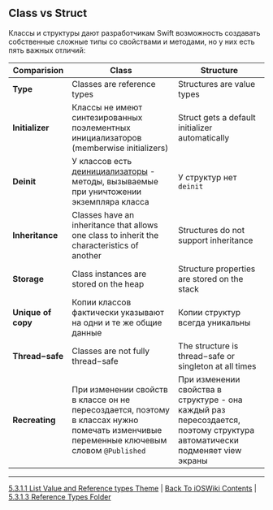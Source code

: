 ## Class vs Struct

Классы и структуры дают разработчикам Swift возможность создавать собственные сложные типы со свойствами и методами, но у них есть пять важных отличий:

| Comparision | Class | Structure  |
|------------|------------|------------|
| **Type** | Classes are reference types| Structures are value types |
| **Initializer** | Классы не имеют синтезированных поэлементных инициализаторов (memberwise initializers) | Struct gets a default initializer automatically |
| **Deinit** | У классов есть [деинициализаторы](https://www.youtube.com/watch?v=G7jBlu3-yYo&ab_channel=%D0%A2%D0%9E%D0%9F%D0%9B%D0%95%D0%A1) - методы, вызываемые при уничтожении экземпляра класса | У структур нет `deinit` |
| **Inheritance** | Classes have an inheritance that allows one class to inherit the characteristics of another | Structures do not support inheritance |
| **Storage** | Class instances are stored on the heap | Structure properties are stored on the stack |
| **Unique of copy** | Копии классов фактически указывают на одни и те же общие данные | Копии структур всегда уникальны |
| **Thread−safe** | Classes are not fully thread−safe | The structure is thread−safe or singleton at all times |
| **Recreating** | При изменении свойств в классе он не пересоздается, поэтому в классах нужно помечать изменчивые переменные ключевым словом `@Published` | При изменении свойства в структуре - она каждый раз пересоздается, поэтому структура автоматически подменяет view экраны |

---

[5.3.1.1 List Value and Reference types Theme](./5.3.1.1%20ListValueAndReferenceTypes.md) | [Back To iOSWiki Contents](https://github.com/eldaroid/iOSWiki) | [5.3.1.3 Reference Types Folder](./5.3.1.3%20ReferenceTypes/)